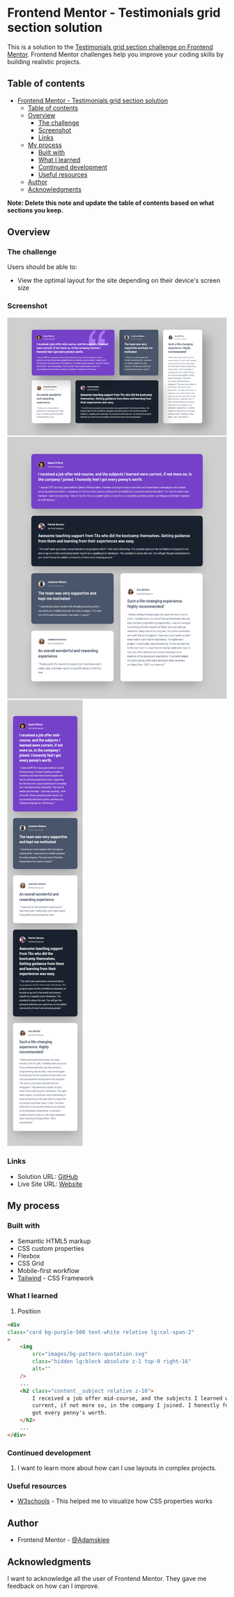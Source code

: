# Frontend Mentor - Testimonials grid section solution

This is a solution to the [Testimonials grid section challenge on Frontend Mentor](https://www.frontendmentor.io/challenges/testimonials-grid-section-Nnw6J7Un7). Frontend Mentor challenges help you improve your coding skills by building realistic projects. 

## Table of contents

- [Frontend Mentor - Testimonials grid section solution](#frontend-mentor---testimonials-grid-section-solution)
  - [Table of contents](#table-of-contents)
  - [Overview](#overview)
    - [The challenge](#the-challenge)
    - [Screenshot](#screenshot)
    - [Links](#links)
  - [My process](#my-process)
    - [Built with](#built-with)
    - [What I learned](#what-i-learned)
    - [Continued development](#continued-development)
    - [Useful resources](#useful-resources)
  - [Author](#author)
  - [Acknowledgments](#acknowledgments)

**Note: Delete this note and update the table of contents based on what sections you keep.**

## Overview

### The challenge

Users should be able to:

- View the optimal layout for the site depending on their device's screen size

### Screenshot

![](./screenshots/desktop.png)
![](./screenshots/laptop.png)
![](./screenshots/mobile.png)

### Links

- Solution URL: [GitHub](https://github.com/Adamskiee/testimonials-grid)
- Live Site URL: [Website](https://adamskiee.github.io/testimonials-grid/)

## My process

### Built with

- Semantic HTML5 markup
- CSS custom properties
- Flexbox
- CSS Grid
- Mobile-first workflow
- [Tailwind](https://tailwindcss.com/) - CSS Framework

### What I learned

1. Position
```html
<div
class="card bg-purple-500 text-white relative lg:col-span-2"
>
    <img
        src="images/bg-pattern-quotation.svg"
        class="hidden lg:block absolute z-1 top-0 right-16"
        alt=""
    />
    ...
    <h2 class="content__subject relative z-10">
        I received a job offer mid-course, and the subjects I learned were
        current, if not more so, in the company I joined. I honestly feel I
        got every penny's worth.
    </h2>
    ...
</div>
```

### Continued development

1. I want to learn more about how can I use layouts in complex projects.

### Useful resources

- [W3schools](w3schools.com) - This helped me to visualize how CSS properties works

## Author

- Frontend Mentor - [@Adamskiee](https://www.frontendmentor.io/profile/Adamskiee)

## Acknowledgments

I want to acknowledge all the user of Frontend Mentor. They gave me feedback on how can I improve.

